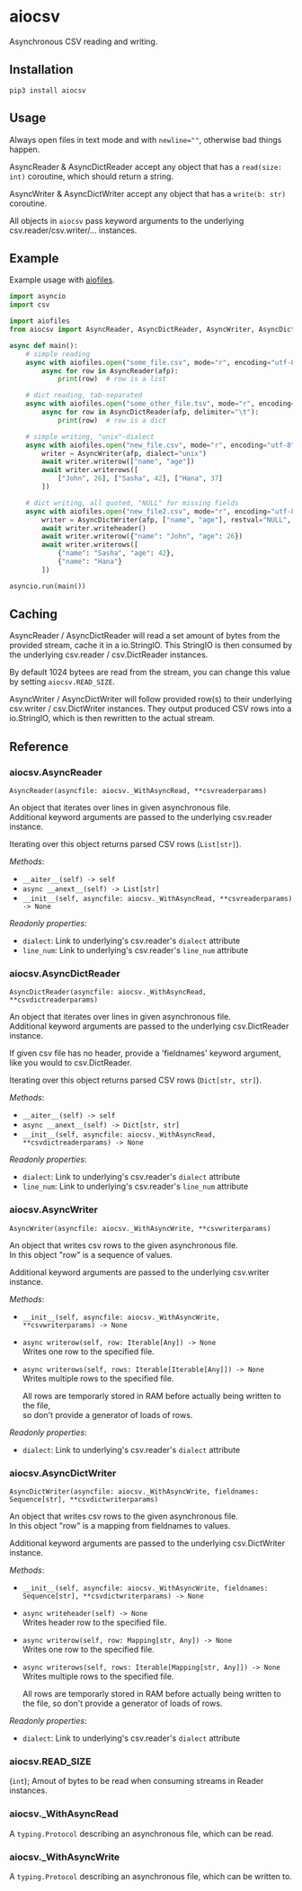 # aiocsv

Asynchronous CSV reading and writing.  


## Installation

`pip3 install aiocsv`


## Usage

Always open files in text mode and with `newline=""`, otherwise bad things happen.

AsyncReader & AsyncDictReader accept any object that has a `read(size: int)` coroutine,
which should return a string.

AsyncWriter & AsyncDictWriter accept any object that has a `write(b: str)` coroutine.

All objects in `aiocsv` pass keyword arguments to the underlying
csv.reader/csv.writer/... instances.

## Example

Example usage with [aiofiles](https://pypi.org/project/aiofiles/).

```python
import asyncio
import csv

import aiofiles
from aiocsv import AsyncReader, AsyncDictReader, AsyncWriter, AsyncDictWriter

async def main():
    # simple reading
    async with aiofiles.open("some_file.csv", mode="r", encoding="utf-8", newline="") as afp:
        async for row in AsyncReader(afp):
            print(row)  # row is a list

    # dict reading, tab-separated
    async with aiofiles.open("some_other_file.tsv", mode="r", encoding="utf-8", newline="") as afp:
        async for row in AsyncDictReader(afp, delimiter="\t"):
            print(row)  # row is a dict

    # simple writing, "unix"-dialect
    async with aiofiles.open("new_file.csv", mode="r", encoding="utf-8", newline="") as afp:
        writer = AsyncWriter(afp, dialect="unix")
        await writer.writerow(["name", "age"])
        await writer.writerows([
            ["John", 26], ["Sasha", 42], ["Hana", 37]
        ])

    # dict writing, all quoted, "NULL" for missing fields
    async with aiofiles.open("new_file2.csv", mode="r", encoding="utf-8", newline="") as afp:
        writer = AsyncDictWriter(afp, ["name", "age"], restval="NULL", quoting=csv.QUOTE_ALL)
        await writer.writeheader()
        await writer.writerow({"name": "John", "age": 26})
        await writer.writerows([
            {"name": "Sasha", "age": 42},
            {"name": "Hana"}
        ])

asyncio.run(main())
```

## Caching

AsyncReader / AsyncDictReader will read a set amount of bytes from the provided stream,
cache it in a io.StringIO. This StringIO is then consumed by the
underlying csv.reader / csv.DictReader instances.

By default 1024 bytees are read from the stream,
you can change this value by setting `aiocsv.READ_SIZE`.


AsyncWriter / AsyncDictWriter will follow provided row(s) to their
underlying csv.writer / csv.DictWriter instances.
They output produced CSV rows into a io.StringIO, which is then rewritten to the actual stream.


## Reference


### aiocsv.AsyncReader
`AsyncReader(asyncfile: aiocsv._WithAsyncRead, **csvreaderparams)`

An object that iterates over lines in given asynchronous file.  
Additional keyword arguments are passed to the underlying csv.reader instance.

Iterating over this object returns parsed CSV rows (`List[str]`).

*Methods*:
- `__aiter__(self) -> self`
- `async __anext__(self) -> List[str]`
- `__init__(self, asyncfile: aiocsv._WithAsyncRead, **csvreaderparams) -> None`

*Readonly properties*:
- `dialect`: Link to underlying's csv.reader's `dialect` attribute
- `line_num`: Link to underlying's csv.reader's `line_num` attribute


### aiocsv.AsyncDictReader
`AsyncDictReader(asyncfile: aiocsv._WithAsyncRead, **csvdictreaderparams)`

An object that iterates over lines in given asynchronous file.  
Additional keyword arguments are passed to the underlying csv.DictReader instance.

If given csv file has no header, provide a 'fieldnames' keyword argument,  
like you would to csv.DictReader.

Iterating over this object returns parsed CSV rows (`Dict[str, str]`).

*Methods*:
- `__aiter__(self) -> self`
- `async __anext__(self) -> Dict[str, str]`
- `__init__(self, asyncfile: aiocsv._WithAsyncRead, **csvdictreaderparams) -> None`

*Readonly properties*:
- `dialect`: Link to underlying's csv.reader's `dialect` attribute
- `line_num`: Link to underlying's csv.reader's `line_num` attribute


### aiocsv.AsyncWriter
`AsyncWriter(asyncfile: aiocsv._WithAsyncWrite, **csvwriterparams)`

An object that writes csv rows to the given asynchronous file.  
In this object "row" is a sequence of values.

Additional keyword arguments are passed to the underlying csv.writer instance.

*Methods*:
- `__init__(self, asyncfile: aiocsv._WithAsyncWrite, **csvwriterparams) -> None`
- `async writerow(self, row: Iterable[Any]) -> None`  
    Writes one row to the specified file.

- `async writerows(self, rows: Iterable[Iterable[Any]]) -> None`  
    Writes multiple rows to the specified file.
    
    All rows are temporarly stored in RAM before actually being written to the file,  
    so don't provide a generator of loads of rows.

*Readonly properties*:
- `dialect`: Link to underlying's csv.reader's `dialect` attribute


### aiocsv.AsyncDictWriter
`AsyncDictWriter(asyncfile: aiocsv._WithAsyncWrite, fieldnames: Sequence[str], **csvdictwriterparams)`

An object that writes csv rows to the given asynchronous file.  
In this object "row" is a mapping from fieldnames to values.

Additional keyword arguments are passed to the underlying csv.DictWriter instance.

*Methods*:
-  ``__init__(self, asyncfile: aiocsv._WithAsyncWrite, fieldnames: Sequence[str], **csvdictwriterparams) -> None``
- `async writeheader(self) -> None`  
    Writes header row to the specified file.

- `async writerow(self, row: Mapping[str, Any]) -> None`  
    Writes one row to the specified file.

- `async writerows(self, rows: Iterable[Mapping[str, Any]]) -> None`  
    Writes multiple rows to the specified file.
    
    All rows are temporarly stored in RAM before actually being written to the file,
    so don't provide a generator of loads of rows.

*Readonly properties*:
- `dialect`: Link to underlying's csv.reader's `dialect` attribute


### aiocsv.READ_SIZE
(`int`); Amout of bytes to be read when consuming streams in Reader instances.



### aiocsv._WithAsyncRead
A `typing.Protocol` describing an asynchronous file, which can be read.


### aiocsv._WithAsyncWrite
A `typing.Protocol` describing an asynchronous file, which can be written to.
